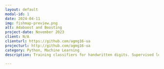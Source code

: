 ```yaml
---
layout: default
modal-id: 1
date: 2024-04-11
img: fishmap-preview.png
alt: Adaboost and Boosting
project-date: November 2023
client: N/A
clienturl: https://github.com/agmg16-ua
projecturl: http://github.com/agmg16-ua
category: Python, Machine Learning
description: Training classifiers for handwritten digits. Supervised learning and methods of boosting and artificial neural networks. Using the Keras and scikit-learn libraries for machine learning.

---
```

